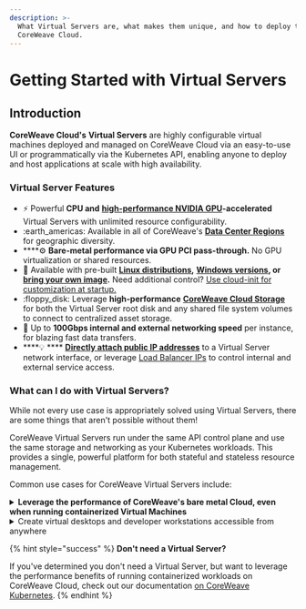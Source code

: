 ```yaml
---
description: >-
  What Virtual Servers are, what makes them unique, and how to deploy them onto
  CoreWeave Cloud.
---
```


# Getting Started with Virtual Servers

## Introduction

**CoreWeave Cloud's** **Virtual Servers** are highly configurable virtual machines deployed and managed on CoreWeave Cloud via an easy-to-use UI or programmatically via the Kubernetes API, enabling anyone to deploy and host applications at scale with high availability.

### Virtual Server Features

* :zap: Powerful **CPU and** [**high-performance NVIDIA GPU**](https://www.coreweave.com/pricing)**-accelerated** Virtual Servers with unlimited resource configurability.
* :earth\_americas: Available in all of CoreWeave's [**Data Center Regions**](../docs/data-center-regions.md) for geographic diversity.
* ****:gear: **Bare-metal performance via GPU PCI pass-through.** No GPU virtualization or shared resources.
* :minidisc: Available with pre-built [**Linux distributions**](https://docs.coreweave.com/virtual-servers/coreweave-system-images/linux-images)**,** [**Windows versions**](https://docs.coreweave.com/virtual-servers/coreweave-system-images/windows-images)**, or** [**bring your own image**](../docs/virtual-servers/root-disk-lifecycle-management/importing-a-qcow2-image.md)**.** Need additional control? [Use cloud-init for customization at startup.](https://docs.coreweave.com/virtual-servers/coreweave-system-images/linux-images)
* :floppy\_disk: Leverage **high-performance** [**CoreWeave Cloud Storage**](../docs/storage/storage.md) for both the Virtual Server root disk and any shared file system volumes to connect to centralized asset storage.
* :rocket: Up to **100Gbps internal and external networking speed** per instance, for blazing fast data transfers.
* ****:bulb: **** [**Directly attach public IP addresses**](https://docs.coreweave.com/coreweave-kubernetes/networking) to a Virtual Server network interface, or leverage [Load Balancer IPs](https://docs.coreweave.com/coreweave-kubernetes/networking) to control internal and external service access.

### What can I do with Virtual Servers?

While not every use case is appropriately solved using Virtual Servers, there are some things that aren't possible without them!

CoreWeave Virtual Servers run under the same API control plane and use the same storage and networking as your Kubernetes workloads. This provides a single, powerful platform for both stateful and stateless resource management.

Common use cases for CoreWeave Virtual Servers include:

<details>

<summary><strong>Leverage the performance of CoreWeave's bare metal Cloud, even when running containerized Virtual Machines</strong></summary>

CoreWeave Virtual Servers provide all the isolation and control benefits that come with running a workload on a real server. Leveraging GPU PCI pass-through **** means no GPU virtualization or shared resources on Virtual Servers.

</details>

<details>

<summary>Create virtual desktops and developer workstations accessible from anywhere</summary>

Virtual Servers can be deployed with **virtual desktop environments**, providing developer workstations running Linux or Windows. Using applications like [Parsec](https://parsec.app/) for Windows machines and [Teradici](https://www.teradici.com/) for Linux, developers can log in to their workstations to access their work from anywhere!

</details>

{% hint style="success" %}
**Don't need a Virtual Server?**

If you've determined you don't need a Virtual Server, but want to leverage the performance benefits of running containerized workloads on CoreWeave Cloud, check out our documentation [on CoreWeave Kubernetes](broken-reference).
{% endhint %}
